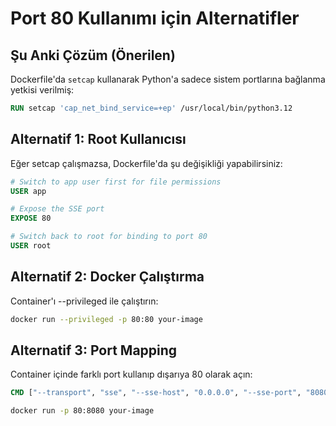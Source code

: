 # Port 80 Kullanımı için Alternatifler

## Şu Anki Çözüm (Önerilen)
Dockerfile'da `setcap` kullanarak Python'a sadece sistem portlarına bağlanma yetkisi verilmiş:
```dockerfile
RUN setcap 'cap_net_bind_service=+ep' /usr/local/bin/python3.12
```

## Alternatif 1: Root Kullanıcısı
Eğer setcap çalışmazsa, Dockerfile'da şu değişikliği yapabilirsiniz:

```dockerfile
# Switch to app user first for file permissions
USER app

# Expose the SSE port  
EXPOSE 80

# Switch back to root for binding to port 80
USER root
```

## Alternatif 2: Docker Çalıştırma
Container'ı --privileged ile çalıştırın:
```bash
docker run --privileged -p 80:80 your-image
```

## Alternatif 3: Port Mapping
Container içinde farklı port kullanıp dışarıya 80 olarak açın:
```dockerfile
CMD ["--transport", "sse", "--sse-host", "0.0.0.0", "--sse-port", "8080"]
```
```bash
docker run -p 80:8080 your-image
``` 